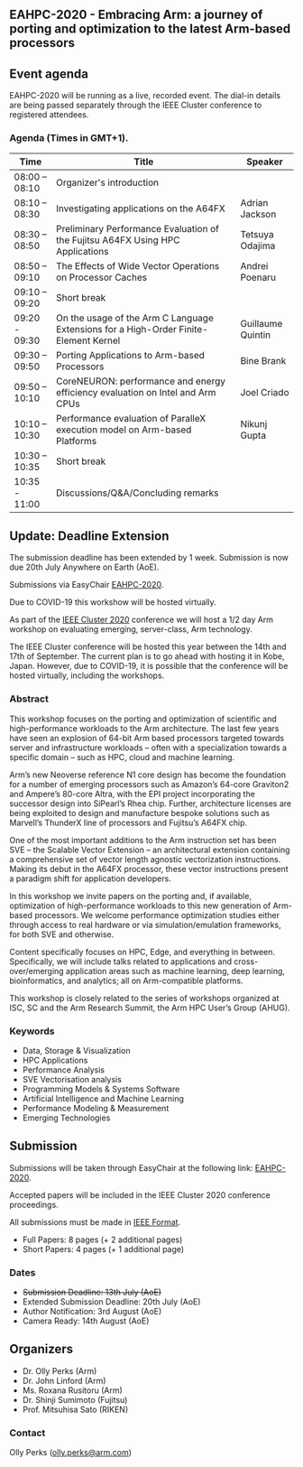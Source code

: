 ## EAHPC-2020 - Embracing Arm: a journey of porting and optimization to the latest Arm-based processors

## Event agenda

EAHPC-2020 will be running as a live, recorded event. The dial-in details are being passed separately through the IEEE Cluster conference to registered attendees. 

### Agenda (Times in GMT+1). 

Time | Title | Speaker
-----|-------|---------
08:00 – 08:10 | Organizer's introduction | 
08:10 – 08:30 | Investigating applications on the A64FX | Adrian Jackson
08:30 – 08:50 | Preliminary Performance Evaluation of the Fujitsu A64FX Using HPC Applications | Tetsuya Odajima
08:50 – 09:10 | The Effects of Wide Vector Operations on Processor Caches | Andrei Poenaru
09:10 – 09:20 | Short break | 
09:20  - 09:30 | On the usage of the Arm C Language Extensions for a High-Order Finite-Element Kernel | Guillaume Quintin
09:30 – 09:50 | Porting Applications to Arm-based Processors | Bine Brank
09:50 – 10:10 | CoreNEURON: performance and energy efficiency evaluation on Intel and Arm CPUs | Joel Criado
10:10 – 10:30 | Performance evaluation of ParalleX execution model on Arm-based Platforms | Nikunj Gupta
10:30 – 10:35 | Short break | 
10:35 - 11:00 | Discussions/Q&A/Concluding remarks |


## Update: Deadline Extension

The submission deadline has been extended by 1 week. Submission is now due 20th July Anywhere on Earth (AoE).

Submissions via EasyChair [EAHPC-2020](https://easychair.org/conferences/?conf=eahpc2020).

Due to COVID-19 this workshow will be hosted virtually.


As part of the [IEEE Cluster 2020](https://clustercomp.org/2020/) conference we will host a 1/2 day Arm workshop on evaluating emerging, server-class, Arm technology.

The IEEE Cluster conference will be hosted this year between the 14th and 17th of September. The current plan is to go ahead with hosting it in Kobe, Japan. However, due to COVID-19, it is possible that the conference will be hosted virtually, including the workshops.

### Abstract
This workshop focuses on the porting and optimization of scientific and high-performance workloads to the Arm architecture. The last few years have seen an explosion of 64-bit Arm based processors targeted towards server and infrastructure workloads – often with a specialization towards a specific domain – such as HPC, cloud and machine learning.

Arm’s new Neoverse reference N1 core design has become the foundation for a number of emerging processors such as Amazon’s 64-core Graviton2 and Ampere’s 80-core Altra, with the EPI project incorporating the successor design into SiPearl’s Rhea chip. Further, architecture licenses are being exploited to design and manufacture bespoke solutions such as Marvell’s ThunderX line of processors and Fujitsu’s A64FX chip.

One of the most important additions to the Arm instruction set has been SVE – the Scalable Vector Extension – an architectural extension containing a comprehensive set of vector length agnostic vectorization instructions. Making its debut in the A64FX processor, these vector instructions present a paradigm shift for application developers.

In this workshop we invite papers on the porting and, if available, optimization of high-performance workloads to this new generation of Arm-based processors. We welcome performance optimization studies either through access to real hardware or via simulation/emulation frameworks, for both SVE and otherwise.

Content specifically focuses on HPC, Edge, and everything in between. Specifically, we will include talks related to applications and cross-over/emerging application areas such as machine learning, deep learning, bioinformatics, and analytics; all on Arm-compatible platforms.

This workshop is closely related to the series of workshops organized at ISC, SC and the Arm Research Summit, the Arm HPC User’s Group (AHUG).


### Keywords

* Data, Storage & Visualization
* HPC Applications
* Performance Analysis
* SVE Vectorisation analysis
* Programming Models & Systems Software
* Artificial Intelligence and Machine Learning
* Performance Modeling & Measurement
* Emerging Technologies

## Submission


Submissions will be taken through EasyChair at the following link: [EAHPC-2020](https://easychair.org/conferences/?conf=eahpc2020).

Accepted papers will be included in the IEEE Cluster 2020 conference proceedings.

All submissions must be made in [IEEE Format](https://www.ieee.org/conferences/publishing/templates.html). 

* Full Papers: 8 pages (+ 2 additional pages)
* Short Papers: 4 pages (+ 1 additional page)

### Dates

* ~~Submission Deadline: 13th July (AoE)~~
* Extended Submission Deadline: 20th July (AoE)
* Author Notification: 3rd August (AoE)
* Camera Ready: 14th August (AoE)

## Organizers

* Dr. Olly Perks (Arm)
* Dr. John Linford (Arm)
* Ms. Roxana Rusitoru (Arm)
* Dr. Shinji Sumimoto (Fujitsu)
* Prof. Mitsuhisa Sato (RIKEN)

### Contact
Olly Perks (olly.perks@arm.com)
